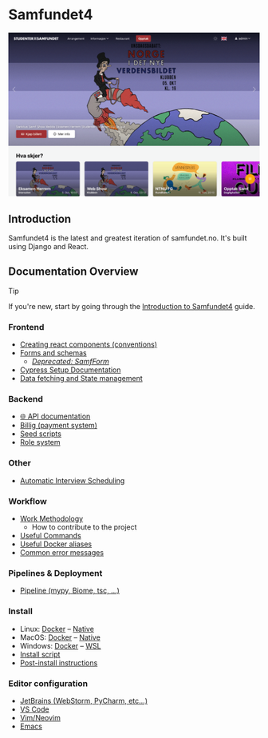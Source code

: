 # Samfundet4

<img src="./docs/splash.png"/>

## Introduction

Samfundet4 is the latest and greatest iteration of samfundet.no. It's built using Django and React.


## Documentation Overview

> [!TIP]
> If you're new, start by going through the [Introduction to Samfundet4](./docs/introduction.md) guide.

### Frontend

- [Creating react components (conventions)](./docs/technical/frontend/components.md)
- [Forms and schemas](./docs/technical/frontend/forms.md)
    - [*Deprecated: SamfForm*](./docs/technical/frontend/samfform.md)
- [Cypress Setup Documentation](./docs/technical/frontend/cypress.md)
- [Data fetching and State management](./docs/technical/frontend/data-fetching.md)

### Backend

- [🌐 API documentation](./docs/api-docs.md)
- [Billig (payment system)](./docs/technical/backend/billig.md)
- [Seed scripts](./docs/technical/backend/seed.md)
- [Role system](./docs/technical/backend/rolesystem.md)

### Other

- [Automatic Interview Scheduling](./docs/intervew-scheduling.md)

### Workflow

- [Work Methodology](./docs/work-methodology.md)
    - How to contribute to the project
- [Useful Commands](./docs/useful-commands.md)
- [Useful Docker aliases](./docs/docker-project-specific-commands.md)
- [Common error messages](./docs/common-errors.md)

### Pipelines & Deployment

- [Pipeline (mypy, Biome, tsc, ...)](./docs/technical/pipeline.md)

### Install

- Linux: [Docker](./docs/install/linux-docker.md) – [Native](./docs/install/linux-native.md)
- MacOS: [Docker](./docs/install/mac-docker.md) – [Native](./docs/install/mac-native.md)
- Windows: [Docker](./docs/install/windows-docker.md) – [WSL](./docs/install/windows-wsl.md)
- [Install script](./docs/install/install-script.md)
- [Post-install instructions](./docs/install/post-install.md)

### Editor configuration

* [JetBrains (WebStorm, PyCharm, etc...)](./docs/editors/jetbrains.md)
* [VS Code](./docs/editors/vscode.md)
* [Vim/Neovim](./docs/editors/vim.md)
* [Emacs](./docs/editors/emacs.md)
